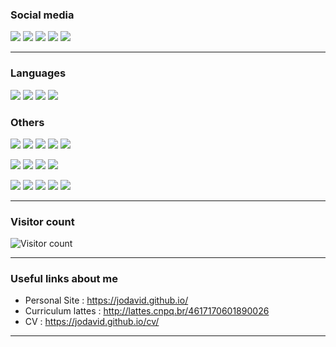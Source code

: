 
### Social media

[![](https://img.shields.io/badge/LinkedIn-0077B5?style=for-the-badge&logo=linkedin&logoColor=white)](https://www.linkedin.com/in/jodavidferreira/)
[![](https://img.shields.io/badge/Twitter-1DA1F2?style=for-the-badge&logo=twitter&logoColor=white)](https://twitter.com/jodavidferreira)
[![](https://img.shields.io/badge/Instagram-E4405F?style=for-the-badge&logo=instagram&logoColor=white)](https://www.instagram.com/jodavidferreira/)
[![](https://img.shields.io/badge/ProtonMail-8B89CC?style=for-the-badge&logo=protonmail&logoColor=white)](mailto:jodavid@protonmail.com)
[![](https://img.shields.io/badge/WhatsApp-25D366?style=for-the-badge&logo=whatsapp&logoColor=white)](https://api.whatsapp.com/send?phone=5583996602165&text=Ol%C3%A1!%20Cheguei%20aqui%20pelo%20seu%20GitHub!)

---

### Languages

[![](https://img.shields.io/badge/R-276DC3?style=for-the-badge&logo=r&logoColor=white)](#)
[![](https://img.shields.io/badge/Python-3776AB?style=for-the-badge&logo=python&logoColor=white)](#)
[![](https://img.shields.io/badge/Julia-9558B2?style=for-the-badge&logo=julia&logoColor=white)](#)
[![](https://img.shields.io/badge/C-00599C?style=for-the-badge&logo=c&logoColor=white)](#)



### Others

[![](https://img.shields.io/badge/Git-F05032?style=for-the-badge&logo=git&logoColor=white)](#)
[![](https://img.shields.io/badge/Markdown-000000?style=for-the-badge&logo=markdown&logoColor=white)](#)
[![](https://img.shields.io/badge/HTML5-E34F26?style=for-the-badge&logo=html5&logoColor=white)](#)
[![](https://img.shields.io/badge/CSS-239120?&style=for-the-badge&logo=css3&logoColor=white)](#)
[![](https://img.shields.io/badge/PowerBI-F2C811?style=for-the-badge&logo=Power%20BI&logoColor=white)](#)

[![](https://img.shields.io/badge/conda-342B029.svg?&style=for-the-badge&logo=anaconda&logoColor=white)](#)
[![](https://img.shields.io/badge/Databricks-FF3621?style=for-the-badge&logo=Databricks&logoColor=white)](#)
[![](https://img.shields.io/badge/Apache_Spark-FFFFFF?style=for-the-badge&logo=apachespark&logoColor=#E35A16)](#)
[![](https://img.shields.io/badge/TensorFlow-FF6F00?style=for-the-badge&logo=TensorFlow&logoColor=white)](#)

[![](https://github-profile-summary-cards.vercel.app/api/cards/profile-details?username=jodavid&theme=github)](#)
[![](https://github-profile-summary-cards.vercel.app/api/cards/stats?username=jodavid&theme=github)](#)
[![](https://github-profile-summary-cards.vercel.app/api/cards/productive-time?username=jodavid&theme=github)](#)
[![](https://github-profile-summary-cards.vercel.app/api/cards/repos-per-language?username=jodavid&theme=github)](#)
[![](https://github-profile-summary-cards.vercel.app/api/cards/most-commit-language?username=jodavid&theme=github)](#)

---

### Visitor count

![Visitor count](https://visitor-badge.laobi.icu/badge?page_id=Jodavid)

---

### Useful links about me

* Personal Site : https://jodavid.github.io/
* Curriculum lattes : http://lattes.cnpq.br/4617170601890026
* CV : https://jodavid.github.io/cv/

---
